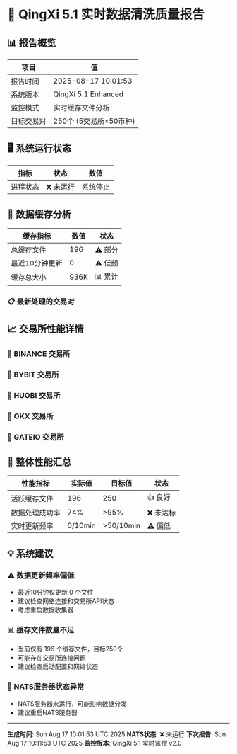 # 🚀 QingXi 5.1 实时数据清洗质量报告

## 📊 报告概览

| 项目 | 值 |
|------|-----|
| 报告时间 | 2025-08-17 10:01:53 |
| 系统版本 | QingXi 5.1 Enhanced |
| 监控模式 | 实时缓存文件分析 |
| 目标交易对 | 250个 (5交易所×50币种) |

## 🖥️ 系统运行状态

| 指标 | 状态 | 数值 |
|------|------|------|
| 进程状态 | ❌ 未运行 | 系统停止 |

## 📁 数据缓存分析

| 缓存指标 | 数值 | 状态 |
|----------|------|------|
| 总缓存文件 | 196 | ⚠️ 部分 |
| 最近10分钟更新 | 0 | ⚠️ 低频 |
| 缓存总大小 | 936K | 📊 累计 |

### 📋 最新处理的交易对



## 📈 交易所性能详情

### 🏪 BINANCE 交易所

### 🏪 BYBIT 交易所

### 🏪 HUOBI 交易所

### 🏪 OKX 交易所

### 🏪 GATEIO 交易所

## 🎯 整体性能汇总

| 性能指标 | 实际值 | 目标值 | 状态 |
|----------|--------|--------|------|
| 活跃缓存文件 | 196 | 250 | 👍 良好 |
| 数据处理成功率 | 74% | >95% | ❌ 未达标 |
| 实时更新频率 | 0/10min | >50/10min | ⚠️ 偏低 |

## 💡 系统建议

### ⚠️ 数据更新频率偏低
- 最近10分钟仅更新 0 个文件
- 建议检查网络连接和交易所API状态
- 考虑重启数据收集器

### 📊 缓存文件数量不足
- 当前仅有 196 个缓存文件，目标250个
- 可能存在交易所连接问题
- 建议检查启动配置和网络状态

### 🔗 NATS服务器状态异常
- NATS服务器未运行，可能影响数据分发
- 建议重启NATS服务器

---

**生成时间**: Sun Aug 17 10:01:53 UTC 2025
**NATS状态**: ❌ 未运行
**下次报告**: Sun Aug 17 10:11:53 UTC 2025
**监控版本**: QingXi 5.1 实时监控 v2.0
